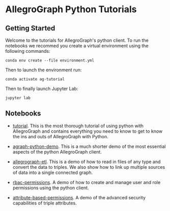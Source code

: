 # AllegroGraph Python Tutorials

## Getting Started

Welcome to the tutorials for AllegroGraph's python client. To run the notebooks we recommed you create a virtual environment using the following commands:

```shell
conda env create --file environment.yml
```

Then to launch the environment run:

```shell
conda activate ag-tutorial
```

Then to finally launch Jupyter Lab:

```shell
jupyter lab
```

## Notebooks

* [tutorial](tutorial.ipynb). This is the most thorough tutorial of using python with AllegroGraph and contains everything you need to know to get to know the ins and outs of AllegroGraph with Python.

* [agraph-python-demo](agraph-python-demo.ipynb). This is a much shorter demo of the most essential aspects of the python AllegroGraph client.

* [allegrograph-etl](allegrograph-etl.ipynb). This is a demo of how to read in files of any type and convert the data to triples. We also show how to link up multiple sources of data into a single connected graph.

* [rbac-permissions](rbac-permissions.ipynb). A demo of how to create and manage user and role permissions using the python client.

* [attribute-based-permissions](attribute-based-permissions.ipynb). A demo of the advanced security capabilities of triple attributes.
